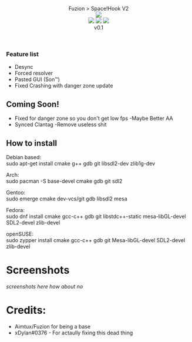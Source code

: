 <p align="center">
  Fuzion > Space!Hook V2<br>
  <img src="https://flat.badgen.net/badge/VAC/Caution/yellow?icon=terminal"><br>
  <img src="https://forthebadge.com/images/badges/made-with-c.svg">
  <img src="https://forthebadge.com/images/badges/made-with-c-plus-plus.svg">
<img src="https://i.imgur.com/2YtOucm.png"><br>v0.1
</p> <br>

### Feature list <br>

- Desync
- Forced resolver
- Pasted GUI (Son:tm:)
- Fixed Crashing with danger zone update
## Coming Soon!
- Fixed for danger zone so you don't get low fps
-Maybe Better AA
- Synced Clantag
-Remove useless shit 

## How to install <br>

Debian based: <br>
sudo apt-get install cmake g++ gdb git libsdl2-dev zlib1g-dev

Arch: <br>
sudo pacman -S base-devel cmake gdb git sdl2

Gentoo: <br>
sudo emerge cmake dev-vcs/git gdb libsdl2 mesa

Fedora: <br>
sudo dnf install cmake gcc-c++ gdb git libstdc++-static mesa-libGL-devel SDL2-devel zlib-devel

openSUSE: <br> 
sudo zypper install cmake gcc-c++ gdb git Mesa-libGL-devel SDL2-devel zlib-devel

# Screenshots
*screenshots here*
*how about no*



# Credits:
- Aimtux/Fuzion for being a base
- xDylan#0376 - For actaully fixing this dead thing

